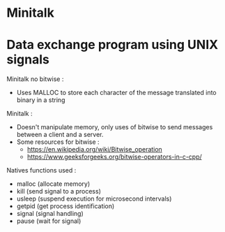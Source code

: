 # Minitalk
# Data exchange program using UNIX signals

Minitalk no bitwise :

* Uses MALLOC to store each character of the message translated into binary in a string

Minitalk :

* Doesn't manipulate memory, only uses of bitwise to send messages between a client and a server.
* Some resources for bitwise : 
  - https://en.wikipedia.org/wiki/Bitwise_operation
  - https://www.geeksforgeeks.org/bitwise-operators-in-c-cpp/
                   
Natives functions used :

* malloc (allocate memory)
* kill (send signal to a process)
* usleep (suspend execution for microsecond intervals)
* getpid (get process identification)
* signal (signal handling)
* pause (wait for signal)
